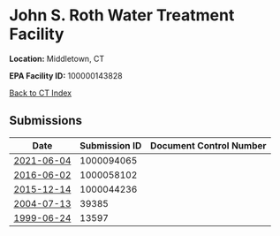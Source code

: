 # John S. Roth Water Treatment Facility

**Location:** Middletown, CT

**EPA Facility ID:** 100000143828

[Back to CT Index](../../index.md)

## Submissions

| Date | Submission ID | Document Control Number |
|------|--------------|-------------------------|
| [2021-06-04](submissions/1000094065.md) | 1000094065 |  |
| [2016-06-02](submissions/1000058102.md) | 1000058102 |  |
| [2015-12-14](submissions/1000044236.md) | 1000044236 |  |
| [2004-07-13](submissions/39385.md) | 39385 |  |
| [1999-06-24](submissions/13597.md) | 13597 |  |
